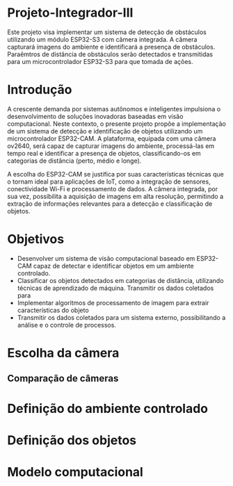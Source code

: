 # Projeto-Integrador-III
Este projeto visa implementar um sistema de detecção de obstáculos utilizando um módulo ESP32-S3 com câmera integrada. A câmera capturará imagens do ambiente e identificará a presença de obstáculos. Paraêmtros de distância de obstáculos serão detectados e transmitidas para um microcontrolador ESP32-S3 para que tomada de ações.  
<h1> Introdução</h1>
<p> A crescente demanda por sistemas autônomos e inteligentes impulsiona o desenvolvimento de soluções inovadoras baseadas em visão computacional. Neste contexto, o presente projeto propõe a implementação de um sistema de detecção e identificação de objetos utilizando um microcontrolador ESP32-CAM. A plataforma, equipada com uma câmera ov2640, será capaz de capturar imagens do ambiente, processá-las em tempo real e identificar a presença de objetos, classificando-os em categorias de distância (perto, médio e longe).

A escolha do ESP32-CAM se justifica por suas características técnicas que o tornam ideal para aplicações de IoT, como a integração de sensores, conectividade Wi-Fi e processamento de dados. A câmera integrada, por sua vez, possibilita a aquisição de imagens em alta resolução, permitindo a extração de informações relevantes para a detecção e classificação de objetos. </p>
<h1>Objetivos</h1>
  <ul>
  <li>Desenvolver um sistema de visão computacional baseado em ESP32-CAM capaz de detectar e identificar objetos em um ambiente controlado.</li>
  <li>Classificar os objetos detectados em categorias de distância, utilizando técnicas de aprendizado de máquina.
Transmitir os dados coletados para</li>
  <li>Implementar algoritmos de processamento de imagem para extrair características do objeto</li >
  <li>Transmitir os dados coletados para um sistema externo, possibilitando a análise e o controle de processos.</li>
  </ul>
  <h1>Escolha da câmera</h1>
  <h2>Comparação de câmeras</h2>
  <h1>Definição do ambiente controlado</h1>
  <h1>Definição dos objetos</h1>
  <h1>Modelo computacional</h1>